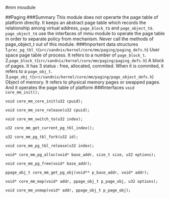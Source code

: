#mm moudule
<script>
alert("aaaa");
</script>
##Paging
###Summary
This module does not operarte the page table of platform directly. It keeps an abstract page table which records the relationship among virtual address, `page_block_t`s and `page_object_t`s. `page_object_t`s use the interfaces of mmu module to operate the page table in order to separate policy from mechanism.
Never call the methods of page_object_t out of this module.
###Importent data structures
1.`proc_pg_tbl_t`(`src/sandnix/kernel/core/mm/paging/paging_defs.h`)
User space page table of process. It refers to a number of `page_block_t`.
2.`page_block_t`(`src/sandnix/kernel/core/mm/paging/paging_defs.h`)
A block of pages. It has 3 status : free, allocated, commited. When it is commited, it refers to a `page_obj_t`.
3.`page_obj_t`(`src/sandnix/kernel/core/mm/paging/page_object_defs.h`)
Object of memory. It refers to physical memory pages or swapped pages. And it operates the page table of platform
###Interfaces
`void core_mm_init();`

`void core_mm_core_init(u32 cpuid);`

`void core_mm_core_release(u32 cpuid);`

`void core_mm_switch_to(u32 index);`

`u32 core_mm_get_current_pg_tbl_index();`

`u32 core_mm_pg_tbl_fork(u32 id);`

`void core_mm_pg_tbl_release(u32 index);`

`void* core_mm_pg_alloc(void* base_addr, size_t size, u32 options);`

`void core_mm_pg_free(void* base_addr);`

`ppage_obj_t core_mm_get_pg_obj(void** p_base_addr, void* addr);`

`void* core_mm_map(void* addr, ppage_obj_t p_page_obj, u32 options);`

`void core_mm_unmap(void* addr, ppage_obj_t p_page_obj);`